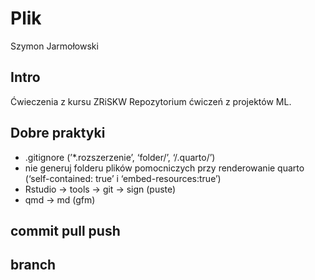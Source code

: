 # Plik
Szymon Jarmołowski

## Intro

Ćwieczenia z kursu ZRiSKW Repozytorium ćwiczeń z projektów ML.

## Dobre praktyki

- .gitignore (’\*.rozszerzenie’, ‘folder/’, ‘/.quarto/’)
- nie generuj folderu plików pomocniczych przy renderowanie quarto
  (‘self-contained: true’ i ‘embed-resources:true’)
- Rstudio -\> tools -\> git -\> sign (puste)
- qmd -\> md (gfm)

## commit pull push

## branch
